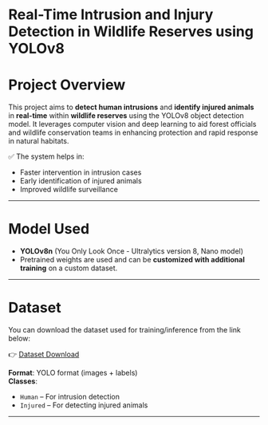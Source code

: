 # Real-Time Intrusion and Injury Detection in Wildlife Reserves using YOLOv8

# Project Overview

This project aims to **detect human intrusions** and **identify injured animals** in **real-time** within **wildlife reserves** using the YOLOv8 object detection model. It leverages computer vision and deep learning to aid forest officials and wildlife conservation teams in enhancing protection and rapid response in natural habitats.

✅ The system helps in:
- Faster intervention in intrusion cases
- Early identification of injured animals
- Improved wildlife surveillance

---

# Model Used

- **YOLOv8n** (You Only Look Once - Ultralytics version 8, Nano model)
- Pretrained weights are used and can be **customized with additional training** on a custom dataset.

---

# Dataset

You can download the dataset used for training/inference from the link below:

👉 [Dataset Download](https://drive.google.com/drive/folders/14nhJNLTu7XgAaCURKMnEXqHAWsEaSjv2?usp=drive_link)

**Format**: YOLO format (images + labels)  
**Classes**:
- `Human` – For intrusion detection  
- `Injured` – For detecting injured animals

---


